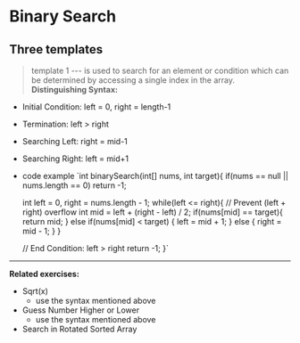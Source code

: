 # Binary Search

## Three templates

> template 1 --- is used to search for an element or condition which can be determined by accessing a single index in the array.
**Distinguishing Syntax:**
* Initial Condition: left = 0, right = length-1
* Termination: left > right
* Searching Left: right = mid-1
* Searching Right: left = mid+1

* code example 
`int binarySearch(int[] nums, int target){
  if(nums == null || nums.length == 0)
    return -1;

  int left = 0, right = nums.length - 1;
  while(left <= right){
    // Prevent (left + right) overflow
    int mid = left + (right - left) / 2;
    if(nums[mid] == target){ return mid; }
    else if(nums[mid] < target) { left = mid + 1; }
    else { right = mid - 1; }
  }

  // End Condition: left > right
  return -1;
}`

---
**Related exercises:**
- Sqrt(x)
  - use the syntax mentioned above
- Guess Number Higher or Lower
  - use the syntax mentioned above
- Search in Rotated Sorted Array
